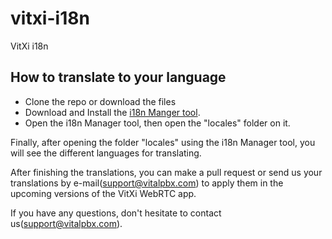 # vitxi-i18n
VitXi i18n


## How to translate to your language
- Clone the repo or download the files
- Download and Install the [i18n Manger tool](https://github.com/gilmarsquinelato/i18n-manager/releases).
- Open the i18n Manager tool, then open the "locales" folder on it.

Finally, after opening the folder "locales" using the i18n Manager tool, you will see the different languages for translating.

After finishing the translations, you can make a pull request or send us your translations by e-mail(support@vitalpbx.com) to apply them in the upcoming versions of the VitXi WebRTC app.

If you have any questions, don't hesitate to contact us(support@vitalpbx.com).
